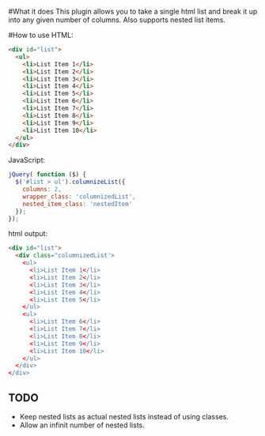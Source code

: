 #What it does
This plugin allows you to take a single html list and break it up into any given number of columns. Also supports nested list items.

#How to use
HTML:

``` html
<div id="list">
  <ul>
    <li>List Item 1</li>
    <li>List Item 2</li>
    <li>List Item 3</li>
    <li>List Item 4</li>
    <li>List Item 5</li>
    <li>List Item 6</li>
    <li>List Item 7</li>
    <li>List Item 8</li>
    <li>List Item 9</li>
    <li>List Item 10</li>
  </ul>
</div>
```

JavaScript:

``` javascript
jQuery( function ($) {
  $('#list > ul').columnizeList({
    columns: 2,
    wrapper_class: 'columnizedList',
    nested_item_class: 'nestedItem'
  });
});
```

html output:

``` html
<div id="list">
  <div class="columnizedList'>
    <ul>
      <li>List Item 1</li>
      <li>List Item 2</li>
      <li>List Item 3</li>
      <li>List Item 4</li>
      <li>List Item 5</li>
    </ul>
    <ul>
      <li>List Item 6</li>
      <li>List Item 7</li>
      <li>List Item 8</li>
      <li>List Item 9</li>
      <li>List Item 10</li>
    </ul>
  </div>
</div>
```


## TODO
- Keep nested lists as actual nested lists instead of using classes.
- Allow an infinit number of nested lists.

